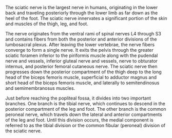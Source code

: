The sciatic nerve is the largest nerve in humans, originating in the lower back and traveling posteriorly through the lower limb as far down as the heel of the foot. The sciatic nerve innervates a significant portion of the skin and muscles of the thigh, leg, and foot.

The nerve originates from the ventral rami of spinal nerves L4 through S3 and contains fibers from both the posterior and anterior divisions of the lumbosacral plexus. After leaving the lower vertebrae, the nerve fibers converge to form a single nerve. It exits the pelvis through the greater sciatic foramen inferior to the piriformis muscle along with the pudendal nerve and vessels, inferior gluteal nerve and vessels, nerve to obturator internus, and posterior femoral cutaneous nerve. The sciatic nerve then progresses down the posterior compartment of the thigh deep to the long head of the biceps femoris muscle, superficial to adductor magnus and short head of the biceps femoris muscle, and laterally to semitendinosus and semimembranosus muscles.

Just before reaching the popliteal fossa, it divides into two important branches. One branch is the tibial nerve, which continues to descend in the posterior compartment of the leg and foot. The other branch is the common peroneal nerve, which travels down the lateral and anterior compartments of the leg and foot. Until this division occurs, the medial component is referred to as the tibial division or the common fibular (peroneal) division of the sciatic nerve.